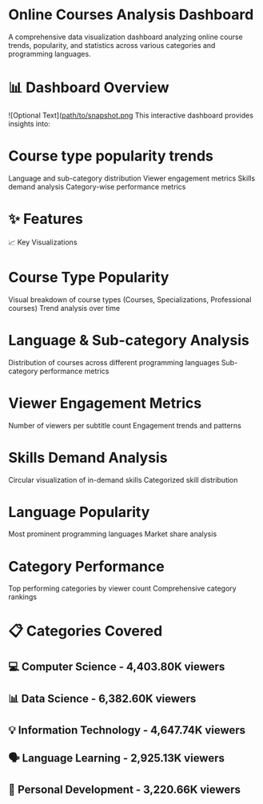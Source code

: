 # Online Courses Analysis Dashboard
A comprehensive data visualization dashboard analyzing online course trends, popularity, and statistics across various categories and programming languages.
# 📊 Dashboard Overview
![Optional Text]([path/to/snapshot.png](https://github.com/AnkitVerma8005/Online_course_analysis/blob/main/snapshot.PNG) 
This interactive dashboard provides insights into:

# Course type popularity trends
Language and sub-category distribution
Viewer engagement metrics
Skills demand analysis
Category-wise performance metrics

# ✨ Features
📈 Key Visualizations

# Course Type Popularity

Visual breakdown of course types (Courses, Specializations, Professional courses)
Trend analysis over time


# Language & Sub-category Analysis

Distribution of courses across different programming languages
Sub-category performance metrics


# Viewer Engagement Metrics

Number of viewers per subtitle count
Engagement trends and patterns


# Skills Demand Analysis

Circular visualization of in-demand skills
Categorized skill distribution


# Language Popularity

Most prominent programming languages
Market share analysis


# Category Performance

Top performing categories by viewer count
Comprehensive category rankings



# 📋 Categories Covered

## 💻 Computer Science - 4,403.80K viewers
## 📊 Data Science - 6,382.60K viewers
## 💡 Information Technology - 4,647.74K viewers
## 🗣️ Language Learning - 2,925.13K viewers
## 👤 Personal Development - 3,220.66K viewers
